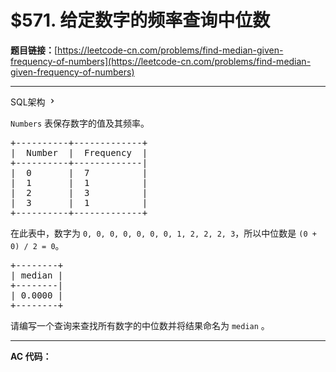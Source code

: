 # $571. 给定数字的频率查询中位数

**题目链接：**[https://leetcode-cn.com/problems/find-median-given-frequency-of-numbers](https://leetcode-cn.com/problems/find-median-given-frequency-of-numbers)

---

<div class="content__1Y2H">
 <div class="sql-schema-wrapper__1jqS">
  <a class="sql-schema-link__1VAC">SQL架构
   <svg viewbox="0 0 24 24" width="1em" height="1em" class="css-1lc17o4-icon">
    <path fill-rule="evenodd" d="M10 6L8.59 7.41 13.17 12l-4.58 4.59L10 18l6-6z"></path>
   </svg></a>
 </div>
 <div class="notranslate">
  <p><code>Numbers</code> 表保存数字的值及其频率。</p> 
  <pre class="language-text">+----------+-------------+
|  Number  |  Frequency  |
+----------+-------------|
|  0       |  7          |
|  1       |  1          |
|  2       |  3          |
|  3       |  1          |
+----------+-------------+
</pre> 
  <p>在此表中，数字为 <code>0, 0, 0, 0, 0, 0, 0, 1, 2, 2, 2, 3</code>，所以中位数是 <code>(0 + 0) / 2 = 0</code>。</p> 
  <pre class="language-text">+--------+
| median |
+--------|
| 0.0000 |
+--------+
</pre> 
  <p>请编写一个查询来查找所有数字的中位数并将结果命名为 <code>median</code> 。</p> 
 </div>
</div>

---

**AC 代码：**

```java

```
